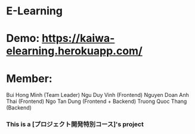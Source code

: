 # E-Learning

# Demo: https://kaiwa-elearning.herokuapp.com/
# Member:
Bui Hong Minh (Team Leader)
Ngu Duy Vinh (Frontend)
Nguyen Doan Anh Thai (Frontend)
Ngo Tan Dung (Frontend + Backend)
Truong Quoc Thang (Backend)

### This is a [プロジェクト開発特別コース]'s project
